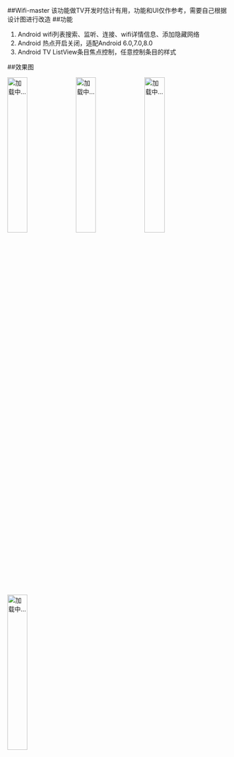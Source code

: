
##Wifi-master
该功能做TV开发时估计有用，功能和UI仅作参考，需要自己根据设计图进行改造
##功能
1. Android wifi列表搜索、监听、连接、wifi详情信息、添加隐藏网络
2. Android 热点开启关闭，适配Android 6.0,7.0,8.0
3. Android TV ListView条目焦点控制，任意控制条目的样式

##效果图

<img src="https://github.com/kellysong/Wifi-master/blob/master/screenshot/img_1.png" width="30%" alt="加载中..."/>
<img src="https://github.com/kellysong/Wifi-master/blob/master/screenshot/img_2.png" width="30%" alt="加载中..."/>
<img src="https://github.com/kellysong/Wifi-master/blob/master/screenshot/img_3.png" width="30%" alt="加载中..."/>
<img src="https://github.com/kellysong/Wifi-master/blob/master/screenshot/img_4.png" width="30%" alt="加载中..."/>
